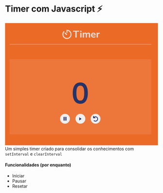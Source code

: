 # Timer com Javascript ⚡
![img](img/timer.png)<br>
Um simples timer criado para consolidar os conhecimentos com `setInterval` e `clearInterval`
#### Funcionalidades (por enquanto)
- Iniciar 
- Pausar 
- Resetar